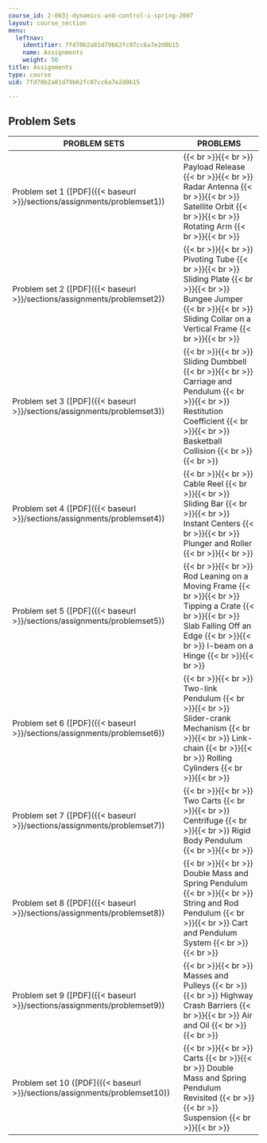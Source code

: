 ```yaml
---
course_id: 2-003j-dynamics-and-control-i-spring-2007
layout: course_section
menu:
  leftnav:
    identifier: 7fd70b2a81d79b62fc07cc6a7e2d0b15
    name: Assignments
    weight: 50
title: Assignments
type: course
uid: 7fd70b2a81d79b62fc07cc6a7e2d0b15

---
```


Problem Sets
------------

| PROBLEM SETS | PROBLEMS |
| --- | --- |
| Problem set 1 ([PDF]({{< baseurl >}}/sections/assignments/problemset1)) |  {{< br >}}{{< br >}} Payload Release {{< br >}}{{< br >}} Radar Antenna {{< br >}}{{< br >}} Satellite Orbit {{< br >}}{{< br >}} Rotating Arm {{< br >}}{{< br >}}  |
| Problem set 2 ([PDF]({{< baseurl >}}/sections/assignments/problemset2)) |  {{< br >}}{{< br >}} Pivoting Tube {{< br >}}{{< br >}} Sliding Plate {{< br >}}{{< br >}} Bungee Jumper {{< br >}}{{< br >}} Sliding Collar on a Vertical Frame {{< br >}}{{< br >}}  |
| Problem set 3 ([PDF]({{< baseurl >}}/sections/assignments/problemset3)) |  {{< br >}}{{< br >}} Sliding Dumbbell {{< br >}}{{< br >}} Carriage and Pendulum {{< br >}}{{< br >}} Restitution Coefficient {{< br >}}{{< br >}} Basketball Collision {{< br >}}{{< br >}}  |
| Problem set 4 ([PDF]({{< baseurl >}}/sections/assignments/problemset4)) |  {{< br >}}{{< br >}} Cable Reel {{< br >}}{{< br >}} Sliding Bar {{< br >}}{{< br >}} Instant Centers {{< br >}}{{< br >}} Plunger and Roller {{< br >}}{{< br >}}  |
| Problem set 5 ([PDF]({{< baseurl >}}/sections/assignments/problemset5)) |  {{< br >}}{{< br >}} Rod Leaning on a Moving Frame {{< br >}}{{< br >}} Tipping a Crate {{< br >}}{{< br >}} Slab Falling Off an Edge {{< br >}}{{< br >}} I-beam on a Hinge {{< br >}}{{< br >}}  |
| Problem set 6 ([PDF]({{< baseurl >}}/sections/assignments/problemset6)) |  {{< br >}}{{< br >}} Two-link Pendulum {{< br >}}{{< br >}} Slider-crank Mechanism {{< br >}}{{< br >}} Link-chain {{< br >}}{{< br >}} Rolling Cylinders {{< br >}}{{< br >}}  |
| Problem set 7 ([PDF]({{< baseurl >}}/sections/assignments/problemset7)) |  {{< br >}}{{< br >}} Two Carts {{< br >}}{{< br >}} Centrifuge {{< br >}}{{< br >}} Rigid Body Pendulum {{< br >}}{{< br >}}  |
| Problem set 8 ([PDF]({{< baseurl >}}/sections/assignments/problemset8)) |  {{< br >}}{{< br >}} Double Mass and Spring Pendulum {{< br >}}{{< br >}} String and Rod Pendulum {{< br >}}{{< br >}} Cart and Pendulum System {{< br >}}{{< br >}}  |
| Problem set 9 ([PDF]({{< baseurl >}}/sections/assignments/problemset9)) |  {{< br >}}{{< br >}} Masses and Pulleys {{< br >}}{{< br >}} Highway Crash Barriers {{< br >}}{{< br >}} Air and Oil {{< br >}}{{< br >}}  |
| Problem set 10 ([PDF]({{< baseurl >}}/sections/assignments/problemset10)) |  {{< br >}}{{< br >}} Carts {{< br >}}{{< br >}} Double Mass and Spring Pendulum Revisited {{< br >}}{{< br >}} Suspension {{< br >}}{{< br >}}
